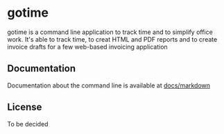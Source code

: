 # gotime

gotime is a command line application to track time and to simplify office work.
It's able to track time, to creat HTML and PDF reports and to create invoice drafts for a few web-based invoicing application

## Documentation
Documentation about the command line is available at [docs/markdown](./docs/markdown/gotime.md)

## License
To be decided